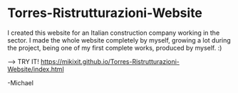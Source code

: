 # Torres-Ristrutturazioni-Website

I created this website for an Italian construction company working in the sector.
I made the whole website completely by myself, growing a lot during the project, being one of my first complete works, produced by myself.
:)

--> TRY IT! https://mikixit.github.io/Torres-Ristrutturazioni-Website/index.html

-Michael
